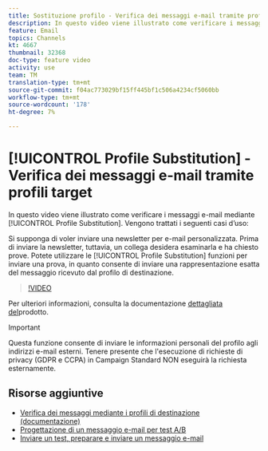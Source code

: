 ```yaml
---
title: Sostituzione profilo - Verifica dei messaggi e-mail tramite profili di destinazione
description: In questo video viene illustrato come verificare i messaggi e-mail mediante la funzione di sostituzione del profilo.
feature: Email
topics: Channels
kt: 4667
thumbnail: 32368
doc-type: feature video
activity: use
team: TM
translation-type: tm+mt
source-git-commit: f04ac773029bf15ff445bf1c506a4234cf5060bb
workflow-type: tm+mt
source-wordcount: '178'
ht-degree: 7%

---
```



# [!UICONTROL Profile Substitution] - Verifica dei messaggi e-mail tramite profili target

In questo video viene illustrato come verificare i messaggi e-mail mediante [!UICONTROL Profile Substitution]. Vengono trattati i seguenti casi d’uso:

Si supponga di voler inviare una newsletter per e-mail personalizzata. Prima di inviare la newsletter, tuttavia, un collega desidera esaminarla e ha chiesto prove. Potete utilizzare le [!UICONTROL Profile Substitution] funzioni per inviare una prova, in quanto consente di inviare una rappresentazione esatta del messaggio ricevuto dal profilo di destinazione.

>[!VIDEO](https://video.tv.adobe.com/v/32368?quality=12)

Per ulteriori informazioni, consulta la documentazione [dettagliata del](https://docs.adobe.com/content/help/en/campaign-standard/using/testing-and-sending/preparing-and-testing-messages/testing-messages-using-target.html)prodotto.

>[!IMPORTANT]
>
>Questa funzione consente di inviare le informazioni personali del profilo agli indirizzi e-mail esterni. Tenere presente che l&#39;esecuzione di richieste di privacy (GDPR e CCPA) in Campaign Standard NON eseguirà la richiesta esternamente.

## Risorse aggiuntive

* [Verifica dei messaggi mediante i profili di destinazione (documentazione)](https://docs.adobe.com/content/help/en/campaign-standard/using/testing-and-sending/preparing-and-testing-messages/testing-messages-using-target.html)
* [Progettazione di un messaggio e-mail per test A/B](/help/communication-channels/email/a-b-testing.md)
* [Inviare un test, preparare e inviare un messaggio e-mail](/help/communication-channels/email/sending-test-preparing-sending-email.md)
